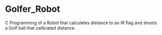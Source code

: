Golfer_Robot
============

C Programming of a Robot that calculates distance to an IR flag and shoots a Golf ball that calibrated distance.
